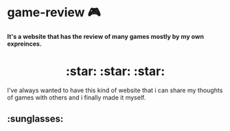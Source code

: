 # game-review :video_game:	
#### It's a website that has the review of many games mostly by my own expreinces.<br/>
<h1 align="center">:star: :star: :star:</h1>
I've always wanted to have this kind of website that i can share my thoughts of games with others and i finally made it myself. <h2>:sunglasses:</h2>
